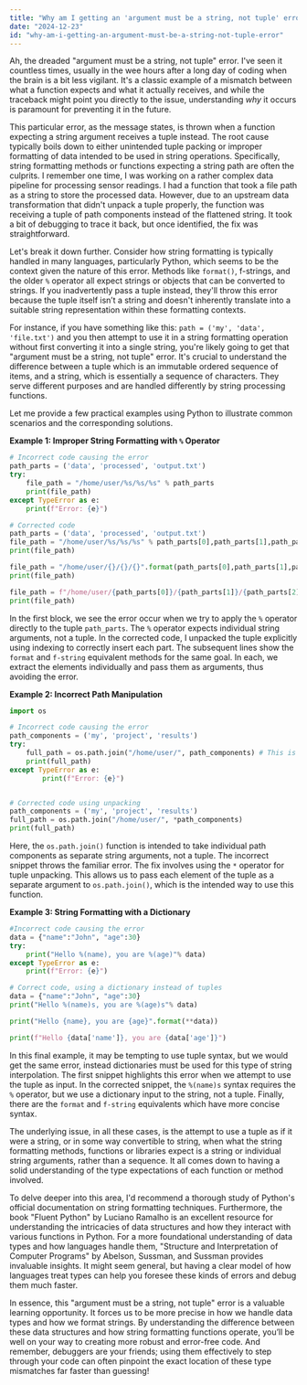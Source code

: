 ```yaml
---
title: "Why am I getting an 'argument must be a string, not tuple' error?"
date: "2024-12-23"
id: "why-am-i-getting-an-argument-must-be-a-string-not-tuple-error"
---
```


 Ah, the dreaded "argument must be a string, not tuple" error. I've seen it countless times, usually in the wee hours after a long day of coding when the brain is a bit less vigilant. It's a classic example of a mismatch between what a function expects and what it actually receives, and while the traceback might point you directly to the issue, understanding *why* it occurs is paramount for preventing it in the future.

This particular error, as the message states, is thrown when a function expecting a string argument receives a tuple instead. The root cause typically boils down to either unintended tuple packing or improper formatting of data intended to be used in string operations. Specifically, string formatting methods or functions expecting a string path are often the culprits. I remember one time, I was working on a rather complex data pipeline for processing sensor readings. I had a function that took a file path as a string to store the processed data. However, due to an upstream data transformation that didn't unpack a tuple properly, the function was receiving a tuple of path components instead of the flattened string. It took a bit of debugging to trace it back, but once identified, the fix was straightforward.

Let's break it down further. Consider how string formatting is typically handled in many languages, particularly Python, which seems to be the context given the nature of this error. Methods like `format()`, f-strings, and the older `%` operator all expect strings or objects that can be converted to strings. If you inadvertently pass a tuple instead, they'll throw this error because the tuple itself isn’t a string and doesn't inherently translate into a suitable string representation within these formatting contexts.

For instance, if you have something like this: `path = ('my', 'data', 'file.txt')` and you then attempt to use it in a string formatting operation without first converting it into a single string, you're likely going to get that "argument must be a string, not tuple" error. It's crucial to understand the difference between a tuple which is an immutable ordered sequence of items, and a string, which is essentially a sequence of characters. They serve different purposes and are handled differently by string processing functions.

Let me provide a few practical examples using Python to illustrate common scenarios and the corresponding solutions.

**Example 1: Improper String Formatting with `%` Operator**

```python
# Incorrect code causing the error
path_parts = ('data', 'processed', 'output.txt')
try:
    file_path = "/home/user/%s/%s/%s" % path_parts
    print(file_path)
except TypeError as e:
    print(f"Error: {e}")

# Corrected code
path_parts = ('data', 'processed', 'output.txt')
file_path = "/home/user/%s/%s/%s" % path_parts[0],path_parts[1],path_parts[2] # Unpack the tuple
print(file_path)

file_path = "/home/user/{}/{}/{}".format(path_parts[0],path_parts[1],path_parts[2])
print(file_path)

file_path = f"/home/user/{path_parts[0]}/{path_parts[1]}/{path_parts[2]}"
print(file_path)
```

In the first block, we see the error occur when we try to apply the `%` operator directly to the tuple `path_parts`. The `%` operator expects individual string arguments, not a tuple. In the corrected code, I unpacked the tuple explicitly using indexing to correctly insert each part. The subsequent lines show the `format` and `f-string` equivalent methods for the same goal. In each, we extract the elements individually and pass them as arguments, thus avoiding the error.

**Example 2: Incorrect Path Manipulation**

```python
import os

# Incorrect code causing the error
path_components = ('my', 'project', 'results')
try:
    full_path = os.path.join("/home/user/", path_components) # This is the incorrect approach
    print(full_path)
except TypeError as e:
        print(f"Error: {e}")


# Corrected code using unpacking
path_components = ('my', 'project', 'results')
full_path = os.path.join("/home/user/", *path_components)
print(full_path)
```

Here, the `os.path.join()` function is intended to take individual path components as separate string arguments, not a tuple. The incorrect snippet throws the familiar error. The fix involves using the `*` operator for tuple unpacking. This allows us to pass each element of the tuple as a separate argument to `os.path.join()`, which is the intended way to use this function.

**Example 3: String Formatting with a Dictionary**

```python
#Incorrect code causing the error
data = {"name":"John", "age":30}
try:
    print("Hello %(name), you are %(age)"% data)
except TypeError as e:
    print(f"Error: {e}")

# Correct code, using a dictionary instead of tuples
data = {"name":"John", "age":30}
print("Hello %(name)s, you are %(age)s"% data)

print("Hello {name}, you are {age}".format(**data))

print(f"Hello {data['name']}, you are {data['age']}")
```
In this final example, it may be tempting to use tuple syntax, but we would get the same error, instead dictionaries must be used for this type of string interpolation. The first snippet highlights this error when we attempt to use the tuple as input. In the corrected snippet, the `%(name)s` syntax requires the `%` operator, but we use a dictionary input to the string, not a tuple. Finally, there are the `format` and `f-string` equivalents which have more concise syntax.

The underlying issue, in all these cases, is the attempt to use a tuple as if it were a string, or in some way convertible to string, when what the string formatting methods, functions or libraries expect is a string or individual string arguments, rather than a sequence. It all comes down to having a solid understanding of the type expectations of each function or method involved.

To delve deeper into this area, I'd recommend a thorough study of Python's official documentation on string formatting techniques. Furthermore, the book "Fluent Python" by Luciano Ramalho is an excellent resource for understanding the intricacies of data structures and how they interact with various functions in Python. For a more foundational understanding of data types and how languages handle them, "Structure and Interpretation of Computer Programs" by Abelson, Sussman, and Sussman provides invaluable insights. It might seem general, but having a clear model of how languages treat types can help you foresee these kinds of errors and debug them much faster.

In essence, this "argument must be a string, not tuple" error is a valuable learning opportunity. It forces us to be more precise in how we handle data types and how we format strings. By understanding the difference between these data structures and how string formatting functions operate, you’ll be well on your way to creating more robust and error-free code. And remember, debuggers are your friends; using them effectively to step through your code can often pinpoint the exact location of these type mismatches far faster than guessing!
